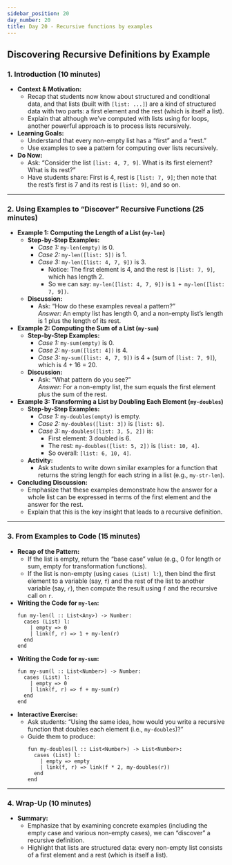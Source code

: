 ```yaml
---
sidebar_position: 20
day_number: 20
title: Day 20 - Recursive functions by examples
---
```


## Discovering Recursive Definitions by Example

### 1. Introduction (10 minutes)
- **Context & Motivation:**
  - Recap that students now know about structured and conditional data, and that lists (built with `[list: ...]`) are a kind of structured data with two parts: a first element and the rest (which is itself a list).
  - Explain that although we’ve computed with lists using for loops, another powerful approach is to process lists recursively.
- **Learning Goals:**
  - Understand that every non-empty list has a “first” and a “rest.”
  - Use examples to see a pattern for computing over lists recursively.
- **Do Now:**
  - Ask: “Consider the list `[list: 4, 7, 9]`. What is its first element? What is its rest?”
  - Have students share: First is 4, rest is `[list: 7, 9]`; then note that the rest’s first is 7 and its rest is `[list: 9]`, and so on.

---

### 2. Using Examples to “Discover” Recursive Functions (25 minutes)
- **Example 1: Computing the Length of a List (`my-len`)**
  - **Step-by-Step Examples:**
    - *Case 1:* `my-len(empty)` is 0.
    - *Case 2:* `my-len([list: 5])` is 1.
    - *Case 3:* `my-len([list: 4, 7, 9])` is 3.
      - Notice: The first element is 4, and the rest is `[list: 7, 9]`, which has length 2.
      - So we can say: `my-len([list: 4, 7, 9])` is `1 + my-len([list: 7, 9])`.
  - **Discussion:**
    - Ask: “How do these examples reveal a pattern?”  
      *Answer:* An empty list has length 0, and a non-empty list’s length is 1 plus the length of its rest.
- **Example 2: Computing the Sum of a List (`my-sum`)**
  - **Step-by-Step Examples:**
    - *Case 1:* `my-sum(empty)` is 0.
    - *Case 2:* `my-sum([list: 4])` is 4.
    - *Case 3:* `my-sum([list: 4, 7, 9])` is 4 + (sum of `[list: 7, 9]`), which is 4 + 16 = 20.
  - **Discussion:**
    - Ask: “What pattern do you see?”  
      *Answer:* For a non-empty list, the sum equals the first element plus the sum of the rest.
- **Example 3: Transforming a List by Doubling Each Element (`my-doubles`)**
  - **Step-by-Step Examples:**
    - *Case 1:* `my-doubles(empty)` is empty.
    - *Case 2:* `my-doubles([list: 3])` is `[list: 6]`.
    - *Case 3:* `my-doubles([list: 3, 5, 2])` is:
      - First element: 3 doubled is 6.
      - The rest: `my-doubles([list: 5, 2])` is `[list: 10, 4]`.
      - So overall: `[list: 6, 10, 4]`.
  - **Activity:**
    - Ask students to write down similar examples for a function that returns the string length for each string in a list (e.g., `my-str-len`).
- **Concluding Discussion:**
  - Emphasize that these examples demonstrate how the answer for a whole list can be expressed in terms of the first element and the answer for the rest.  
  - Explain that this is the key insight that leads to a recursive definition.

---

### 3. From Examples to Code (15 minutes)
- **Recap of the Pattern:**
  - If the list is empty, return the “base case” value (e.g., 0 for length or sum, empty for transformation functions).
  - If the list is non-empty (using `cases (List) l:`), then bind the first element to a variable (say, `f`) and the rest of the list to another variable (say, `r`), then compute the result using `f` and the recursive call on `r`.
- **Writing the Code for `my-len`:**
  ```pyret
  fun my-len(l :: List<Any>) -> Number:
    cases (List) l:
      | empty => 0
      | link(f, r) => 1 + my-len(r)
    end
  end
  ```
- **Writing the Code for `my-sum`:**
  ```pyret
  fun my-sum(l :: List<Number>) -> Number:
    cases (List) l:
      | empty => 0
      | link(f, r) => f + my-sum(r)
    end
  end
  ```
- **Interactive Exercise:**
  - Ask students: “Using the same idea, how would you write a recursive function that doubles each element (i.e., `my-doubles`)?”
  - Guide them to produce:
    ```pyret
    fun my-doubles(l :: List<Number>) -> List<Number>:
      cases (List) l:
        | empty => empty
        | link(f, r) => link(f * 2, my-doubles(r))
      end
    end
    ```

---

### 4. Wrap-Up (10 minutes)
- **Summary:**
  - Emphasize that by examining concrete examples (including the empty case and various non-empty cases), we can “discover” a recursive definition.
  - Highlight that lists are structured data: every non-empty list consists of a first element and a rest (which is itself a list).

